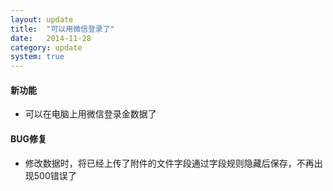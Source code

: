 ```yaml
---
layout: update
title:  "可以用微信登录了"
date:   2014-11-28
category: update
system: true 
---
```


#### 新功能
* 可以在电脑上用微信登录金数据了

#### BUG修复
* 修改数据时，将已经上传了附件的文件字段通过字段规则隐藏后保存，不再出现500错误了
